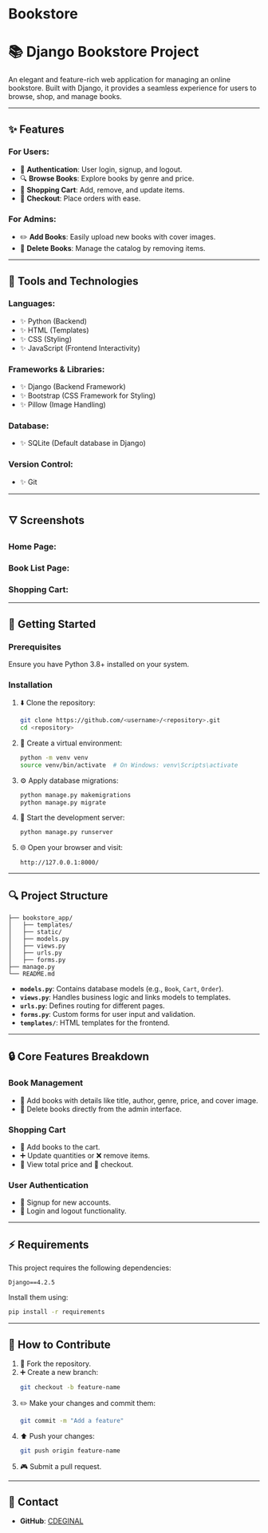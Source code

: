 # Bookstore

# 📚 Django Bookstore Project



An elegant and feature-rich web application for managing an online bookstore. Built with Django, it provides a seamless experience for users to browse, shop, and manage books.

---

## **✨ Features**

### For Users:

- 🔑 **Authentication**: User login, signup, and logout.
- 🔍 **Browse Books**: Explore books by genre and price.
- 🛒 **Shopping Cart**: Add, remove, and update items.
- 🛑 **Checkout**: Place orders with ease.

### For Admins:

- ✏️ **Add Books**: Easily upload new books with cover images.
- 🛑 **Delete Books**: Manage the catalog by removing items.

---

## **🔧 Tools and Technologies**

### **Languages**:

- ✨ Python (Backend)
- ✨ HTML (Templates)
- ✨ CSS (Styling)
- ✨ JavaScript (Frontend Interactivity)

### **Frameworks & Libraries**:

- ✨ Django (Backend Framework)
- ✨ Bootstrap (CSS Framework for Styling)
- ✨ Pillow (Image Handling)

### **Database**:

- ✨ SQLite (Default database in Django)

### **Version Control**:

- ✨ Git

---

## **🜄 Screenshots**


### **Home Page:**



### **Book List Page:**



### **Shopping Cart:**



---

## **🔗 Getting Started**

### **Prerequisites**

Ensure you have Python 3.8+ installed on your system.

### **Installation**

1. ⬇️ Clone the repository:

   ```bash
   git clone https://github.com/<username>/<repository>.git
   cd <repository>
   ```

2. 🔄 Create a virtual environment:

   ```bash
   python -m venv venv
   source venv/bin/activate  # On Windows: venv\Scripts\activate
   ```

3. ⚙️ Apply database migrations:

   ```bash
   python manage.py makemigrations
   python manage.py migrate
   ```

4. 🚀 Start the development server:

   ```bash
   python manage.py runserver
   ```

5. 🌐 Open your browser and visit:

   ```
   http://127.0.0.1:8000/
   ```

---

## **🔍 Project Structure**

```
├── bookstore_app/
│   ├── templates/
│   ├── static/
│   ├── models.py
│   ├── views.py
│   ├── urls.py
│   ├── forms.py
├── manage.py
└── README.md
```

- **`models.py`**: Contains database models (e.g., `Book`, `Cart`, `Order`).
- **`views.py`**: Handles business logic and links models to templates.
- **`urls.py`**: Defines routing for different pages.
- **`forms.py`**: Custom forms for user input and validation.
- **`templates/`**: HTML templates for the frontend.

---

## **🔒 Core Features Breakdown**

### **Book Management**

- 🔐 Add books with details like title, author, genre, price, and cover image.
- 🛑 Delete books directly from the admin interface.

### **Shopping Cart**

- 🛒 Add books to the cart.
- ➕ Update quantities or ❌ remove items.
- 🛒 View total price and 🛑 checkout.

### **User Authentication**

- 🔐 Signup for new accounts.
- 🔐 Login and logout functionality.

---

## **⚡ Requirements**

This project requires the following dependencies:

```plaintext
Django==4.2.5
```

Install them using:

```bash
pip install -r requirements
```

---

## **🎉 How to Contribute**

1. 🔄 Fork the repository.
2. ➕ Create a new branch:
   ```bash
   git checkout -b feature-name
   ```
3. ✏️ Make your changes and commit them:
   ```bash
   git commit -m "Add a feature"
   ```
4. ⬆️ Push your changes:
   ```bash
   git push origin feature-name
   ```
5. 🎮 Submit a pull request.

---

## **📢 Contact**
- **GitHub**: [CDEGINAL](https://github.com/CDEGINAL)


